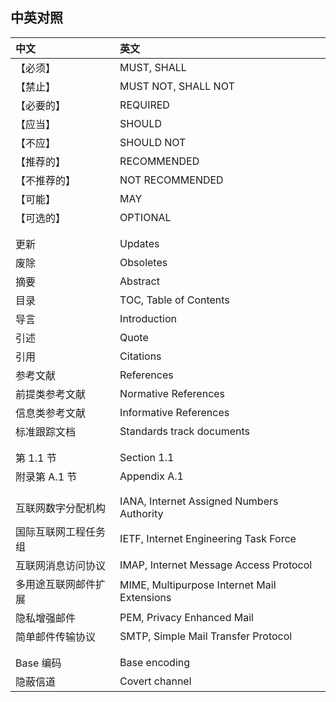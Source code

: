 ## 中英对照

| 中文                 | 英文
|:---------------------|:-------------------------------------
| 【必须】             | MUST, SHALL
| 【禁止】             | MUST NOT, SHALL NOT
| 【必要的】           | REQUIRED
| 【应当】             | SHOULD
| 【不应】             | SHOULD NOT
| 【推荐的】           | RECOMMENDED
| 【不推荐的】         | NOT RECOMMENDED
| 【可能】             | MAY
| 【可选的】           | OPTIONAL
|                      |
|                      |
| 更新                 | Updates
| 废除                 | Obsoletes
| 摘要                 | Abstract
| 目录                 | TOC, Table of Contents
| 导言                 | Introduction
| 引述                 | Quote
| 引用                 | Citations
| 参考文献             | References
| 前提类参考文献       | Normative References
| 信息类参考文献       | Informative References
| 标准跟踪文档         | Standards track documents
|                      |
|                      |
| 第 1.1 节            | Section 1.1
| 附录第 A.1 节        | Appendix A.1
|                      |
|                      |
| 互联网数字分配机构   | IANA, Internet Assigned Numbers Authority
| 国际互联网工程任务组 | IETF, Internet Engineering Task Force
| 互联网消息访问协议   | IMAP, Internet Message Access Protocol
| 多用途互联网邮件扩展 | MIME, Multipurpose Internet Mail Extensions
| 隐私增强邮件         | PEM, Privacy Enhanced Mail
| 简单邮件传输协议     | SMTP, Simple Mail Transfer Protocol
|                      |
|                      |
| Base 编码            | Base encoding
| 隐蔽信道             | Covert channel
